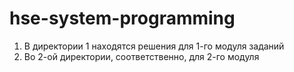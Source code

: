 # hse-system-programming

1. В директории 1 находятся решения для 1-го модуля заданий
2. Во 2-ой директории, соответственно, для 2-го модуля
